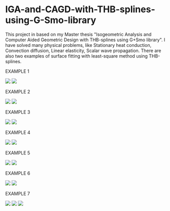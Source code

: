 # IGA-and-CAGD-with-THB-splines-using-G-Smo-library
This project in based on my Master thesis "Isogeometric Analysis and Computer Aided Geometric Design with THB-splines using G+Smo library". I have solved many physical problems, like Stationary heat conduction, Convection diffusion, Linear elasticity, Scalar wave propagation. There are also two examples of surface fitting with least-square method using THB-splines.



EXAMPLE 1

![](images/example1.png)
![](images/example1sol.png)

EXAMPLE 2

![](images/example2.png)
![](images/example2sol.png)

EXAMPLE 3

![](images/example3.png)
![](images/example3sol.png)

EXAMPLE 4

![](images/example4.png)
![](images/example4sol.png)

EXAMPLE 5

![](images/example5.png)
![](images/example5sol.png)

EXAMPLE 6

![](images/example6.png)
![](images/example6sol.png)

EXAMPLE 7

![](images/example7probl.png)
![](images/example7.png)
![](images/example7sol.png)
